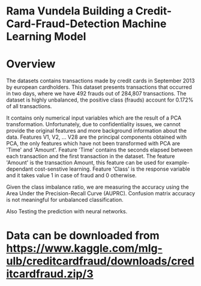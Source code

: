 # Rama Vundela Building a Credit-Card-Fraud-Detection Machine Learning Model

# Overview

The datasets contains transactions made by credit cards in September 2013 by european cardholders. This dataset presents transactions that occurred in two days, where we have 492 frauds out of 284,807 transactions. The dataset is highly unbalanced, the positive class (frauds) account for 0.172% of all transactions.

It contains only numerical input variables which are the result of a PCA transformation. Unfortunately, due to confidentiality issues, we cannot provide the original features and more background information about the data. Features V1, V2, ... V28 are the principal components obtained with PCA, the only features which have not been transformed with PCA are 'Time' and 'Amount'. Feature 'Time' contains the seconds elapsed between each transaction and the first transaction in the dataset. The feature 'Amount' is the transaction Amount, this feature can be used for example-dependant cost-senstive learning. Feature 'Class' is the response variable and it takes value 1 in case of fraud and 0 otherwise.

Given the class imbalance ratio, we are measuring the accuracy using the Area Under the Precision-Recall Curve (AUPRC). Confusion matrix accuracy is not meaningful for unbalanced classification.

Also Testing the prediction with neural networks.

# Data can be downloaded from https://www.kaggle.com/mlg-ulb/creditcardfraud/downloads/creditcardfraud.zip/3
